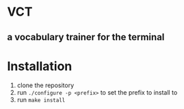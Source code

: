 # VCT
## a vocabulary trainer for the terminal

# Installation
1. clone the repository
2. run `./configure -p <prefix>` to set the prefix to install to
3. run `make install`
